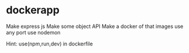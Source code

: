 # dockerapp

Make express js
Make some object API
Make a docker of that images
use any port
use nodemon


Hint:
use(npm,run,dev) in dockerfile